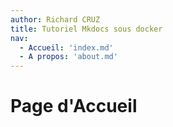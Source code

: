```yaml
---
author: Richard CRUZ
title: Tutoriel Mkdocs sous docker
nav:
  - Accueil: 'index.md'
  - A propos: 'about.md'
---
```


# Page d'Accueil

